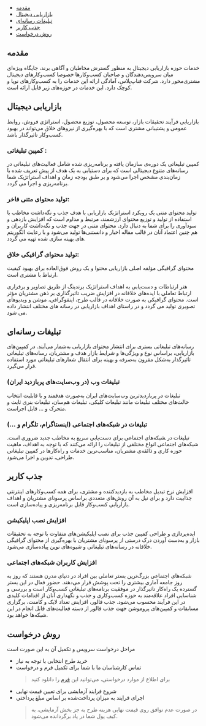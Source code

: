 
- [مقدمه](#menu)
- [بازاریابی دیجیتال](#menu)
- [تبلیغات رسانه‌ای](#menu)
- [جذب کاربر](#menu)
- [روش درخواست](#menu)

## مقدمه

خدمات حوزه بازاریابی دیجیتال به منظور گسترش مخاطبان و آگاهی برند، جایگاه ویژه‌ای میان سرویس‌دهندگان و صاحبان کسب‌وکارها خصوصا کسب‌وکارهای دیجیتال مشتری‌محور دارد. شرکت فناپ‌پلاس، آمادگی ارائه این خدمات را به کسب‌وکارهای نوپا و کوچک دارد. این خدمات در حوزه‌های زیر قابل ارائه است.

## بازاریابی دیجیتال
بازاریابی فرآیند تحقیقات بازار، توسعه محصول، توزیع محصول، استراتژی فروش، روابط عمومی و پشتیبانی مشتری است که با بهره‌گیری از نیروهای خلاق می‌تواند در  بهبود کسب‌وکار تاثیرگذار باشد.

### کمپین تبلیغاتی :

کمپین تبلیغاتی یک دوره‌ی سازمان یافته و برنامه‌ریزی شده شامل فعالیت‌های تبلیغاتی در رسانه‌های متنوع دیجیتالی است که برای دستیابی به یک هدف از پیش تعریف شده با زمان‌بندی مشخص اجرا می‌شود و بر طبق بودجه زمان و اهداف استراتژیک شما برنامه‌ریزی و اجرا می گردد.

### تولید محتوای متنی فاخر:

تولید محتوای متنی یک رویکرد استراتژیک بازاریابی با هدف جذب و نگه‌داشت مخاطب با استفاده از تولید و توزیع محتوای ارزشمند، مرتبط و مداوم است که افزایش بازدهی و سودآوری را برای شما به دنبال دارد. محتوای متنی در جهت جذب و نگه‌داشت کاربران و هم چنین اعتماد آنان در قالب مقاله اخبار و دانستنی‌ها تولید می‌شود و با رعایت الگوریتم های بهینه سازی شده تهیه می گردد.

### تولید محتوای گرافیکی خلاق:

محتوای گرافیگی مؤلفه اصلی بازاریابی محتوا  و یک روش فوق‌العاده برای بهبود کیفیت ارتباط با مشتری است.

هنر ارتباطات و دست‌یابی به اهداف استراتژیک برندینگ از طریق تصاویر و برقراری ارتباط تعاملی با ایده‌های خلاقانه در افزایش ضریب تاثیرگذاری بر ذهن مشتریان مؤثر است. محتوای گرافیکی به صورت خلاقانه در قالب طرح، اینفوگرافی، موشن و ویدیوهای تصویری تولید می گردد و در راستای اهداف بازاریابی در رسانه های مختلف انتشار داده می شود.
## تبلیغات رسانه‌ای
رسانه‌های تبلیغاتی بستری برای انتشار محتوای بازاریابی به‌شمار می‌آیند. در کمپین‌های بازاریابی، براساس نوع و ویژگی‌ها و شرایط بازار هدف و مشتریان، رسانه‌های تبلیغاتی تاثیرگذار به‌شکل مقرون به‌صرفه و بهینه برای انتقال شعارهای تبلیغاتی مورد استفاده قرار می‌گیرد.

### تبلیغات وب (‌در وب‌سایت‌های پربازدید ایران‌)

تبلیغات در پربازدیدترین وب‌سایت‌های ایران به‌صورت هدفمند و با قابلیت انتخاب حالت‌های مختلف تبلیغات مانند تبلیغات کلیکی، تبلیغات هم‌سان، تبلیغات بنری ثابت و متحرک و ... قابل اجراست.

### تبلیغات در شبکه‌های اجتماعی (‌اینستاگرام، تلگرام و ...)

تبلیغات در ‍شبکه‌های اجتماعی برای دست‌یابی سریع به مخاطب جدید ضروری است. شبکه‌های اجتماعی انواع مختلفی از تبلیغات را ارائه می‌کنند که با توجه به اهداف، ماهیت حوزه کاری و ذائقه‌ی مشتریان، مناسب‌ترین خدمات و راه‌کارها ‌در کمپین تبلیغاتی طراحی، تدوین و اجرا می‌شود.
## جذب کاربر
افزایش نرخ تبدیل مخاطب به بازدیدکننده و مشتری، برای همه کسب‌وکارهای اینترنتی جذابیت دارد و برای نیل به آن روش‌های متعددی براساس پرسونای مشتریان و اهداف بازاریابی کسب‌وکار قابل برنامه‌ریزی و پیاده‌سازی است.

### افزایش نصب اپلیکیشن‌

ایده‌پردازی و طراحی کمپین جذب برای نصب اپلیکیشن‌های متفاوت با توجه به تحقیقات بازار و به‌دست آوردن درک درستی از پرسونای مشتریان با بهره‌گیری از محتوای گرافیگی خلاقانه در رسانه‌های تبلیغاتی و شیوه‌های نوین پیاده‌سازی می‌شود.

### افزایش کاربران شبکه‌های اجتماعی

شبکه‌های اجتماعی بزرگ‌ترین بستر تعاملی بین افراد در دنیای مدرن  هستند که روز به روز جامعه آماری بیشتری را تحت پوشش قرار می‌دهند. حضور فعال در این بستر گسترده یک راه‌کار تاثیرگذار در موفقیت برنامه‌های تبلیغاتی کسب‌وکار است و بررسی و شناسایی افراد علاقه‌مند به حوزه کسب‌وکاری و جذب و نگهداری آنان از اقدامات کلیدی در این فرآیند محسوب می‌شود. جذب فالور، افزایش تعداد لایک و کامنت، برگزاری مسابقات و کمپین‌های پروموشن جهت جذب فالور از دسته فعالیت‌های قابل انجام در این شبکه‌ها خواهد بود.

## روش درخواست
مراحل درخواست سرویس و تکمیل آن به این صورت است
- خرید طرح انتخابی با توجه به نیاز
- تماس کارشناسان ما با شما برای تکمیل فرم و درخواست
	> برای اطلاع از موارد درخواستی، می‌توانید این [فرم](https://raw.githubusercontent.com/podiumir/docs/master/master/digital-marketing.jpg) را دانلود کنید
- شروع فرایند آزمایشی برای تعیین قیمت نهایی
- اجرای فرایند به میزان پرداخت‌شده بر اساس مبلغ پرداختی
	> در صورت عدم توافق روی قیمت نهایی هزینه طرح به جز بخش آزمایشی، به کیف پول شما در پاد برگردانده می‌شود.

